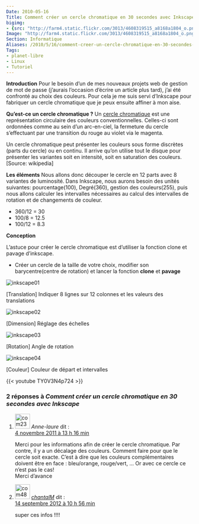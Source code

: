 ```yaml
---
Date: 2010-05-16
Title: Comment créer un cercle chromatique en 30 secondes avec Inkscape
bigimg:
- {src: "http://farm4.static.flickr.com/3013/4608319515_a8168a1804_o.png", desc: "Cercle chromatique"}
Image: "http://farm4.static.flickr.com/3013/4608319515_a8168a1804_o.png"
Section: Informatique
Aliases: /2010/5/16/comment-creer-un-cercle-chromatique-en-30-secondes-avec-inkscape
Tags:
- planet-libre
- Linux
- Tutoriel
---
```


**Introduction** Pour le besoin d’un de mes nouveaux projets web de
gestion de mot de passe (j’aurais l’occasion d’écrire un article plus
tard), j’ai été confronté au choix des couleurs. Pour cela je me suis
servi d’Inkscape pour fabriquer un cercle chromatique que je peux
ensuite affiner à mon aise.

**Qu’est-ce un cercle chromatique ?** Un [cercle
chromatique](http://fr.wikipedia.org/wiki/Cercle_chromatique) est une
représentation circulaire des couleurs conventionnelles. Celles-ci sont
ordonnées comme au sein d’un arc-en-ciel, la fermeture du cercle
s’effectuant par une transition du rouge au violet via le magenta.

Un cercle chromatique peut présenter les couleurs sous forme discrètes
(parts du cercle) ou en continu. Il arrive qu’on utilise tout le disque
pour présenter les variantes soit en intensité, soit en saturation des
couleurs. [Source: wikipedia]

**Les éléments** Nous allons donc découper le cercle en 12 parts avec 8
variantes de luminosité. Dans Inkscape, nous aurons besoin des unités
suivantes: pourcentage(100), Degré(360), gestion des couleurs(255), puis
nous allons calculer les intervalles nécessaires au calcul des
intervalles de rotation et de changements de couleur.

-   360/12 = 30
-   100/8 = 12.5
-   100/12 = 8.3

**Conception**

L’astuce pour créer le cercle chromatique est d’utiliser la fonction
clone et pavage d’inkscape.

-   Créer un cercle de la taille de votre choix, modifier son
    barycentre(centre de rotation) et lancer la fonction **clone** et
    **pavage**

![inkscape01](/img/2010/inkscape01.png)

[Translation] Indiquer 8 lignes sur 12 colonnes et les valeurs des
translations

![inkscape02](/img/2010/inkscape02.png)

[Dimension] Réglage des échelles

![inkscape03](/img/2010/inkscape03.png)

[Rotation] Angle de rotation

![inkscape04](/img/2010/inkscape04.png)

[Couleur] Couleur de départ et intervalles

{{< youtube TY0V3N4p724 >}}

<div id="comments">


<h3 id="comments-title">2 réponses à <em>Comment créer un cercle chromatique en 30 secondes avec Inkscape</em></h3>


<ol class="commentlist">
<li id="li-comment-239" class="comment even thread-even depth-1">
<div id="comment-239">
<div class="comment-author vcard">
<img width="40" height="40" class="avatar avatar-40 photo" src="http://0.gravatar.com/avatar/4ed06b1f0fc89e609ba21fbd185101a9?s=40&amp;d=http%3A%2F%2F0.gravatar.com%2Favatar%2Fad516503a11cd5ca435acc9bb6523536%3Fs%3D40&amp;r=G" alt="com239">           <cite class="fn">Anne-laure</cite> <span class="says">dit&nbsp;:</span>     </div><!-- .comment-author .vcard -->

<div class="comment-meta commentmetadata"><a href="http://blog.jesuislibre.org/2010/05/comment-creer-un-cercle-chromatique-en-30-secondes-avec-inkscape/comment-page-1/#comment-239">
4 novembre 2011 à 13 h 16 min</a>      </div><!-- .comment-meta .commentmetadata -->

<div class="comment-body"><p>Merci pour les informations afin de créer le cercle chromatique. Par contre, il y a un décalage des couleurs. Comment faire pour que le cercle soit exacte. C’est à dire que les couleurs complémentaires doivent être en face : bleu/orange, rouge/vert, … Or avec ce cercle ce n’est pas le cas!<br>
Merci d’avance</p>
</div>

<div class="reply">
</div><!-- .reply -->
</div><!-- #comment-##  -->

</li>
<li id="li-comment-483" class="comment odd alt thread-odd thread-alt depth-1">
<div id="comment-483">
<div class="comment-author vcard">
<img width="40" height="40" class="avatar avatar-40 photo" src="http://0.gravatar.com/avatar/c975057def8372a6687d5dbe86c8f7b9?s=40&amp;d=http%3A%2F%2F0.gravatar.com%2Favatar%2Fad516503a11cd5ca435acc9bb6523536%3Fs%3D40&amp;r=G" alt="com483">           <cite class="fn"><a class="url" rel="external nofollow" href="http://mora.blog4ever.com">chantalM</a></cite> <span class="says">dit&nbsp;:</span>       </div><!-- .comment-author .vcard -->

<div class="comment-meta commentmetadata"><a href="http://blog.jesuislibre.org/2010/05/comment-creer-un-cercle-chromatique-en-30-secondes-avec-inkscape/comment-page-1/#comment-483">
14 septembre 2012 à 10 h 56 min</a>        </div><!-- .comment-meta .commentmetadata -->

<div class="comment-body"><p>super ces infos !!!!</p>
</div>

<div class="reply">
</div><!-- .reply -->
</div><!-- #comment-##  -->

</li>
</ol>
</div>
